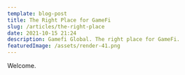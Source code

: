 ```yaml
---
template: blog-post
title: The Right Place for GameFi
slug: /articles/the-right-place
date: 2021-10-15 21:24
description: Gamefi Global. The right place for GameFi.
featuredImage: /assets/render-41.png
---
```

Welcome.